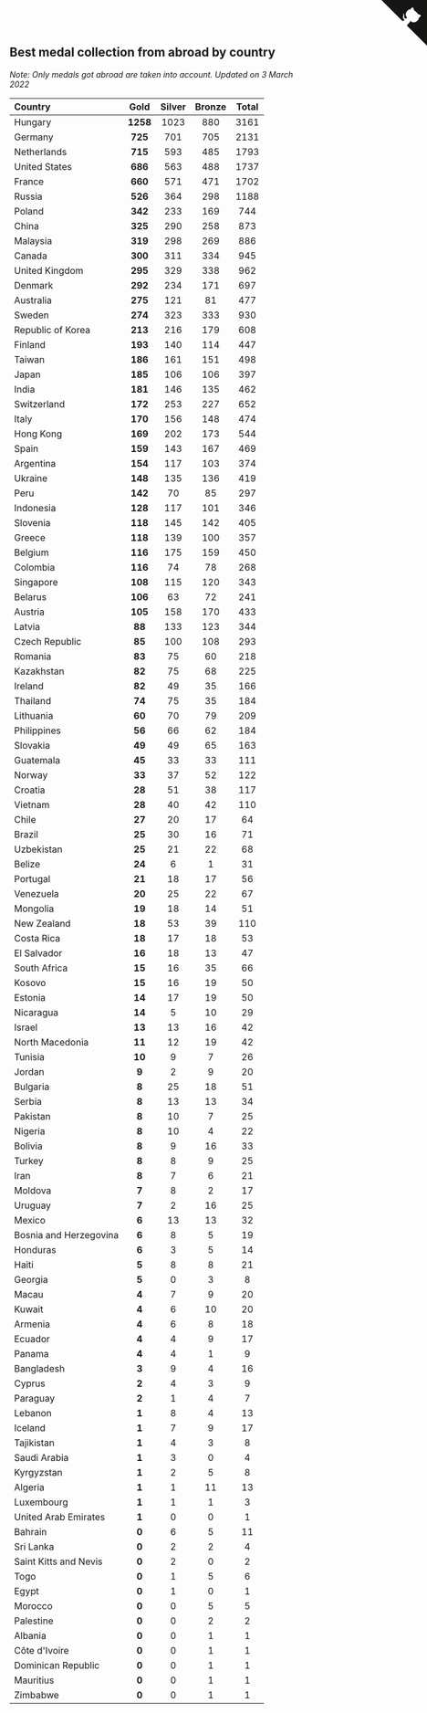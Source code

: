## Best medal collection from abroad by country

*Note: Only medals got abroad are taken into account.*
*Updated on  3 March 2022*

| Country | Gold | Silver | Bronze | Total |
| :--- | :--: | :--: | :--: | :--: |
| Hungary | **1258** | 1023 | 880 | 3161 |
| Germany | **725** | 701 | 705 | 2131 |
| Netherlands | **715** | 593 | 485 | 1793 |
| United States | **686** | 563 | 488 | 1737 |
| France | **660** | 571 | 471 | 1702 |
| Russia | **526** | 364 | 298 | 1188 |
| Poland | **342** | 233 | 169 | 744 |
| China | **325** | 290 | 258 | 873 |
| Malaysia | **319** | 298 | 269 | 886 |
| Canada | **300** | 311 | 334 | 945 |
| United Kingdom | **295** | 329 | 338 | 962 |
| Denmark | **292** | 234 | 171 | 697 |
| Australia | **275** | 121 | 81 | 477 |
| Sweden | **274** | 323 | 333 | 930 |
| Republic of Korea | **213** | 216 | 179 | 608 |
| Finland | **193** | 140 | 114 | 447 |
| Taiwan | **186** | 161 | 151 | 498 |
| Japan | **185** | 106 | 106 | 397 |
| India | **181** | 146 | 135 | 462 |
| Switzerland | **172** | 253 | 227 | 652 |
| Italy | **170** | 156 | 148 | 474 |
| Hong Kong | **169** | 202 | 173 | 544 |
| Spain | **159** | 143 | 167 | 469 |
| Argentina | **154** | 117 | 103 | 374 |
| Ukraine | **148** | 135 | 136 | 419 |
| Peru | **142** | 70 | 85 | 297 |
| Indonesia | **128** | 117 | 101 | 346 |
| Slovenia | **118** | 145 | 142 | 405 |
| Greece | **118** | 139 | 100 | 357 |
| Belgium | **116** | 175 | 159 | 450 |
| Colombia | **116** | 74 | 78 | 268 |
| Singapore | **108** | 115 | 120 | 343 |
| Belarus | **106** | 63 | 72 | 241 |
| Austria | **105** | 158 | 170 | 433 |
| Latvia | **88** | 133 | 123 | 344 |
| Czech Republic | **85** | 100 | 108 | 293 |
| Romania | **83** | 75 | 60 | 218 |
| Kazakhstan | **82** | 75 | 68 | 225 |
| Ireland | **82** | 49 | 35 | 166 |
| Thailand | **74** | 75 | 35 | 184 |
| Lithuania | **60** | 70 | 79 | 209 |
| Philippines | **56** | 66 | 62 | 184 |
| Slovakia | **49** | 49 | 65 | 163 |
| Guatemala | **45** | 33 | 33 | 111 |
| Norway | **33** | 37 | 52 | 122 |
| Croatia | **28** | 51 | 38 | 117 |
| Vietnam | **28** | 40 | 42 | 110 |
| Chile | **27** | 20 | 17 | 64 |
| Brazil | **25** | 30 | 16 | 71 |
| Uzbekistan | **25** | 21 | 22 | 68 |
| Belize | **24** | 6 | 1 | 31 |
| Portugal | **21** | 18 | 17 | 56 |
| Venezuela | **20** | 25 | 22 | 67 |
| Mongolia | **19** | 18 | 14 | 51 |
| New Zealand | **18** | 53 | 39 | 110 |
| Costa Rica | **18** | 17 | 18 | 53 |
| El Salvador | **16** | 18 | 13 | 47 |
| South Africa | **15** | 16 | 35 | 66 |
| Kosovo | **15** | 16 | 19 | 50 |
| Estonia | **14** | 17 | 19 | 50 |
| Nicaragua | **14** | 5 | 10 | 29 |
| Israel | **13** | 13 | 16 | 42 |
| North Macedonia | **11** | 12 | 19 | 42 |
| Tunisia | **10** | 9 | 7 | 26 |
| Jordan | **9** | 2 | 9 | 20 |
| Bulgaria | **8** | 25 | 18 | 51 |
| Serbia | **8** | 13 | 13 | 34 |
| Pakistan | **8** | 10 | 7 | 25 |
| Nigeria | **8** | 10 | 4 | 22 |
| Bolivia | **8** | 9 | 16 | 33 |
| Turkey | **8** | 8 | 9 | 25 |
| Iran | **8** | 7 | 6 | 21 |
| Moldova | **7** | 8 | 2 | 17 |
| Uruguay | **7** | 2 | 16 | 25 |
| Mexico | **6** | 13 | 13 | 32 |
| Bosnia and Herzegovina | **6** | 8 | 5 | 19 |
| Honduras | **6** | 3 | 5 | 14 |
| Haiti | **5** | 8 | 8 | 21 |
| Georgia | **5** | 0 | 3 | 8 |
| Macau | **4** | 7 | 9 | 20 |
| Kuwait | **4** | 6 | 10 | 20 |
| Armenia | **4** | 6 | 8 | 18 |
| Ecuador | **4** | 4 | 9 | 17 |
| Panama | **4** | 4 | 1 | 9 |
| Bangladesh | **3** | 9 | 4 | 16 |
| Cyprus | **2** | 4 | 3 | 9 |
| Paraguay | **2** | 1 | 4 | 7 |
| Lebanon | **1** | 8 | 4 | 13 |
| Iceland | **1** | 7 | 9 | 17 |
| Tajikistan | **1** | 4 | 3 | 8 |
| Saudi Arabia | **1** | 3 | 0 | 4 |
| Kyrgyzstan | **1** | 2 | 5 | 8 |
| Algeria | **1** | 1 | 11 | 13 |
| Luxembourg | **1** | 1 | 1 | 3 |
| United Arab Emirates | **1** | 0 | 0 | 1 |
| Bahrain | **0** | 6 | 5 | 11 |
| Sri Lanka | **0** | 2 | 2 | 4 |
| Saint Kitts and Nevis | **0** | 2 | 0 | 2 |
| Togo | **0** | 1 | 5 | 6 |
| Egypt | **0** | 1 | 0 | 1 |
| Morocco | **0** | 0 | 5 | 5 |
| Palestine | **0** | 0 | 2 | 2 |
| Albania | **0** | 0 | 1 | 1 |
| Côte d'Ivoire | **0** | 0 | 1 | 1 |
| Dominican Republic | **0** | 0 | 1 | 1 |
| Mauritius | **0** | 0 | 1 | 1 |
| Zimbabwe | **0** | 0 | 1 | 1 |


<a href="https://github.com/jonatanklosko/wca_statistics" class="github-corner" aria-label="View source on Github"><svg width="80" height="80" viewBox="0 0 250 250" style="fill:#151513; color:#fff; position: absolute; top: 0; border: 0; right: 0;" aria-hidden="true"><path d="M0,0 L115,115 L130,115 L142,142 L250,250 L250,0 Z"></path><path d="M128.3,109.0 C113.8,99.7 119.0,89.6 119.0,89.6 C122.0,82.7 120.5,78.6 120.5,78.6 C119.2,72.0 123.4,76.3 123.4,76.3 C127.3,80.9 125.5,87.3 125.5,87.3 C122.9,97.6 130.6,101.9 134.4,103.2" fill="currentColor" style="transform-origin: 130px 106px;" class="octo-arm"></path><path d="M115.0,115.0 C114.9,115.1 118.7,116.5 119.8,115.4 L133.7,101.6 C136.9,99.2 139.9,98.4 142.2,98.6 C133.8,88.0 127.5,74.4 143.8,58.0 C148.5,53.4 154.0,51.2 159.7,51.0 C160.3,49.4 163.2,43.6 171.4,40.1 C171.4,40.1 176.1,42.5 178.8,56.2 C183.1,58.6 187.2,61.8 190.9,65.4 C194.5,69.0 197.7,73.2 200.1,77.6 C213.8,80.2 216.3,84.9 216.3,84.9 C212.7,93.1 206.9,96.0 205.4,96.6 C205.1,102.4 203.0,107.8 198.3,112.5 C181.9,128.9 168.3,122.5 157.7,114.1 C157.9,116.9 156.7,120.9 152.7,124.9 L141.0,136.5 C139.8,137.7 141.6,141.9 141.8,141.8 Z" fill="currentColor" class="octo-body"></path></svg></a><style>.github-corner:hover .octo-arm{animation:octocat-wave 560ms ease-in-out}@keyframes octocat-wave{0%,100%{transform:rotate(0)}20%,60%{transform:rotate(-25deg)}40%,80%{transform:rotate(10deg)}}@media (max-width:500px){.github-corner:hover .octo-arm{animation:none}.github-corner .octo-arm{animation:octocat-wave 560ms ease-in-out}}</style>
